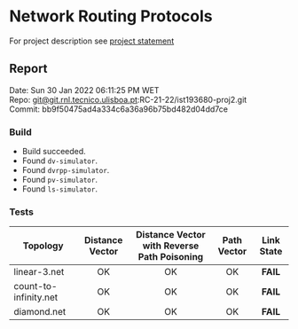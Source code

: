 # Network Routing Protocols

For project description see [project statement](https://github.com/afonsojorge15/multimedia-library-management-system/ProjectGuidelines.pdf)

## Report

Date: Sun 30 Jan 2022 06:11:25 PM WET  
Repo: git@git.rnl.tecnico.ulisboa.pt:RC-21-22/ist193680-proj2.git  
Commit: bb9f50475ad4a334c6a36a96b75bd482d04dd7ce

### Build

- Build succeeded.
- Found `dv-simulator`.
- Found `dvrpp-simulator`.
- Found `pv-simulator`.
- Found `ls-simulator`.

### Tests

| Topology              | Distance Vector | Distance Vector with Reverse Path Poisoning | Path Vector | Link State |
| --------------------- | :-------------: | :-----------------------------------------: | :---------: | :--------: |
| linear-3.net          |       OK        |                     OK                      |     OK      |  **FAIL**  |
| count-to-infinity.net |       OK        |                     OK                      |     OK      |  **FAIL**  |
| diamond.net           |       OK        |                     OK                      |     OK      |  **FAIL**  |
